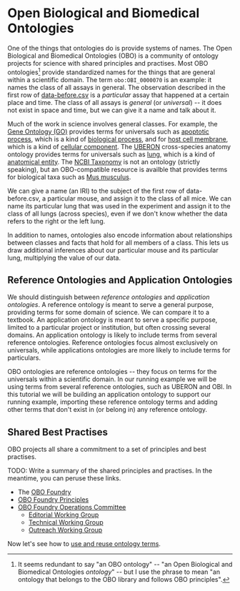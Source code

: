 # Open Biological and Biomedical Ontologies

One of the things that ontologies do is provide systems of names. The Open Biological and Biomedical Ontologies (OBO) is a community of ontology projects for science with shared principles and practises. Most OBO ontologies[^1] provide standardized names for the things that are general within a scientific domain. The term `obo:OBI_0000070` is an example: it names the class of all assays in general. The observation described in the first row of [data-before.csv][] is a *particular* assay that happened at a certain place and time. The class of all assays is *general* (or *universal*) -- it does not exist in space and time, but we can give it a name and talk about it.

[^1]: It seems redundant to say "an OBO ontology" -- "an Open Biological and Biomedical Ontologies *ontology*" -- but I use the phrase to mean "an ontology that belongs to the OBO library and follows OBO principles".

Much of the work in science involves general classes. For example, the [Gene Ontology (GO)](http://geneontology.org/) provides terms for universals such as [apoptotic process](http://purl.obolibrary.org/obo/GO_0006915), which is a kind of [biological process](http://purl.obolibrary.org/obo/GO_0008150), and for [host cell membrane](http://purl.obolibrary.org/obo/GO_0033644), which is a kind of [cellular component](http://purl.obolibrary.org/obo/GO_0005575). The [UBERON](http://uberon.org) cross-species anatomy ontology provides terms for universals such as [lung](http://purl.obolibrary.org/obo/UBERON_0002048), which is a kind of [anatomical entity](http://purl.obolibrary.org/obo/UBERON_0001062). The [NCBI Taxonomy](http://www.ncbi.nlm.nih.gov/taxonomy) is not an ontology (strictly speaking), but an OBO-compatible resource is availble that provides terms for biological taxa such as [Mus musculus](http://purl.obolibrary.org/obo/NCBITaxon_10090).

We can give a name (an IRI) to the subject of the first row of data-before.csv, a particular mouse, and assign it to the class of all mice. We can name its particular lung that was used in the experiment and assign it to the class of all lungs (across species), even if we don't know whether the data refers to the right or the left lung.

In addition to names, ontologies also encode information about relationships between classes and facts that hold for all members of a class. This lets us draw additional inferences about our particular mouse and its particular lung, multiplying the value of our data.

[data-before.csv]: https://github.com/jamesaoverton/obo-tutorial/blob/master/examples/data-before.csv


## Reference Ontologies and Application Ontologies

We should distinguish between *reference ontologies* and *application ontologies*. A reference ontology is meant to serve a general purpose, providing terms for some domain of science. We can compare it to a textbook. An application ontology is meant to serve a specific purpose, limited to a particular project or institution, but often crossing several domains. An application ontology is likely to include terms from several reference ontologies. Reference ontologies focus almost exclusively on universals, while applications ontologies are more likely to include terms for particulars.

OBO ontologies are reference ontologies -- they focus on terms for the universals within a scientific domain. In our running example we will be using terms from several reference ontologies, such as UBERON and OBI. In this tutorial we will be building an application ontology to support our running example, importing these reference ontology terms and adding other terms that don't exist in (or belong in) any reference ontology.


## Shared Best Practises

OBO projects all share a commitment to a set of principles and best practises.

TODO: Write a summary of the shared principles and practises. In the meantime, you can peruse these links.

- The [OBO Foundry](http://obofoundry.org)
- [OBO Foundry Principles](http://obofoundry.org/wiki/index.php/OBO_Foundry_Principles)
- [OBO Foundry Operations Committee](https://code.google.com/p/obo-foundry-operations-committee)
    - [Editorial Working Group](https://code.google.com/p/obo-foundry-operations-committee/wiki/EditorialWG)
    - [Technical Working Group](https://code.google.com/p/obo-foundry-operations-committee/wiki/TechnicalWG)
    - [Outreach Working Group](https://code.google.com/p/obo-foundry-operations-committee/wiki/OutreachWG)


Now let's see how to [use and reuse ontology terms](https://github.com/jamesaoverton/obo-tutorial/blob/master/docs/using-and-reusing.md).

